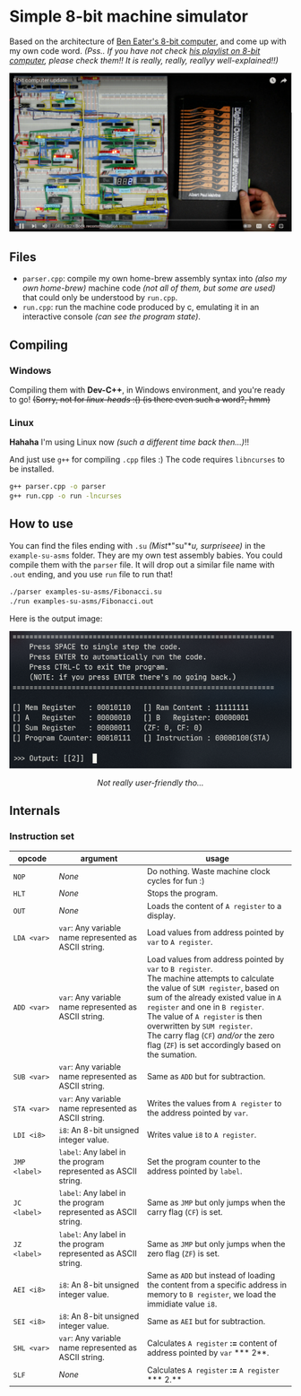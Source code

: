 # Simple 8-bit machine simulator
Based on the architecture of [Ben Eater's 8-bit computer](https://www.youtube.com/watch?v=HyznrdDSSGM), and come up with my own code word.
*(Pss.. If you have not check [his playlist on 8-bit computer](https://www.youtube.com/playlist?list=PLowKtXNTBypGqImE405J2565dvjafglHU), please check them!! It is really, really, reallyy well-explained!!)*

<p align="center">
    <img src="img/ben-eater-machine" alt="Ben Eater's Project" style="zoom:50%;" />
</p>

## Files

- `parser.cpp`: compile my own home-brew assembly syntax into *(also my own home-brew)* machine code *(not all of them, but some are used)* that could only be understood by `run.cpp`.
- `run.cpp`: run the machine code produced by c, emulating it in an interactive console *(can see the program state)*.

## Compiling

### Windows

Compiling them with **Dev-C++**, in Windows environment, and you're ready to go!
~~(Sorry, not for *linux-heads* :() (is there even such a word?, hmm)~~

### Linux

**Hahaha** I'm using Linux now *(such a different time back then...)*!! 

And just use `g++` for compiling `.cpp` files :) The code requires `libncurses` to be installed.

```bash
g++ parser.cpp -o parser
g++ run.cpp -o run -lncurses
```

## How to use
You can find the files ending with `.su` *(Mist**"su"**u, surpriseee)* in the `example-su-asms` folder. They are my own test assembly babies. You could compile them with the `parser` file. It will drop out a similar file name with `.out` ending, and you use `run` file to run that!

```bash
./parser examples-su-asms/Fibonacci.su
./run examples-su-asms/Fibonacci.out
```

Here is the output image:

<p align="center">
    <img src="img/run-run"/>
    <p align="center">
        <i>Not really user-friendly tho...</i>
    </p>
</p>


## Internals

### Instruction set

| opcode        | argument                                                     | usage                                                        |
| ------------- | ------------------------------------------------------------ | ------------------------------------------------------------ |
| `NOP`         | *None*                                                       | Do nothing. Waste machine clock cycles for fun :)            |
| `HLT`         | *None*                                                       | Stops the program.                                           |
| `OUT`         | *None*                                                       | Loads the content of `A register` to a display.              |
| `LDA <var>`   | `var`: Any variable name represented as ASCII string.        | Load values from address pointed by `var` to `A register`.   |
| `ADD <var>`   | `var`: Any variable name represented as ASCII string.        | Load values from address pointed by `var` to `B register`.<br />The machine attempts to calculate the value of `SUM register`, based on sum of the already existed value in `A register` and one in `B register`.<br />The value of `A register` is then overwritten by  `SUM register`.<br />The carry flag (`CF`) *and/or* the zero flag (`ZF`) is set accordingly based on the sumation. |
| `SUB <var>`   | `var`: Any variable name represented as ASCII string.        | Same as `ADD` but for subtraction.                           |
| `STA <var>`   | `var`: Any variable name represented as ASCII string.        | Writes the values from `A register` to the address pointed by `var`. |
| `LDI <i8>`    | `i8`: An 8-bit unsigned integer value.                       | Writes value `i8` to `A register`.                           |
| `JMP <label>` | `label`: Any label in the program represented as ASCII string. | Set the program counter to the address pointed by `label`.   |
| `JC <label>`  | `label`: Any label in the program represented as ASCII string. | Same as `JMP` but only jumps when the carry flag (`CF`) is set. |
| `JZ <label>`  | `label`: Any label in the program represented as ASCII string. | Same as `JMP` but only jumps when the zero flag (`ZF`) is set. |
| `AEI <i8>`    | `i8`: An 8-bit unsigned integer value.                       | Same as `ADD` but instead of loading the content from a specific address in memory to `B register`, we load the immidiate value `i8`. |
| `SEI <i8>`    | `i8`: An 8-bit unsigned integer value.                       | Same as `AEI` but for subtraction.                           |
| `SHL <var>`   | `var`: Any variable name represented as ASCII string.        | Calculates `A register` **:=** content of address pointed by `var` *** 2**. |
| `SLF`         | *None*                                                       | Calculates `A register` **:=** `A register` *** 2.**         |

